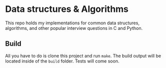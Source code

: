 # Data structures & Algorithms
This repo holds my implementations for common data structures, algorithms, and other popular interview questions in C and Python.

## Build
All you have to do is clone this project and run `make`. The build output will be located inside of the `build` folder. Tests will come soon.
